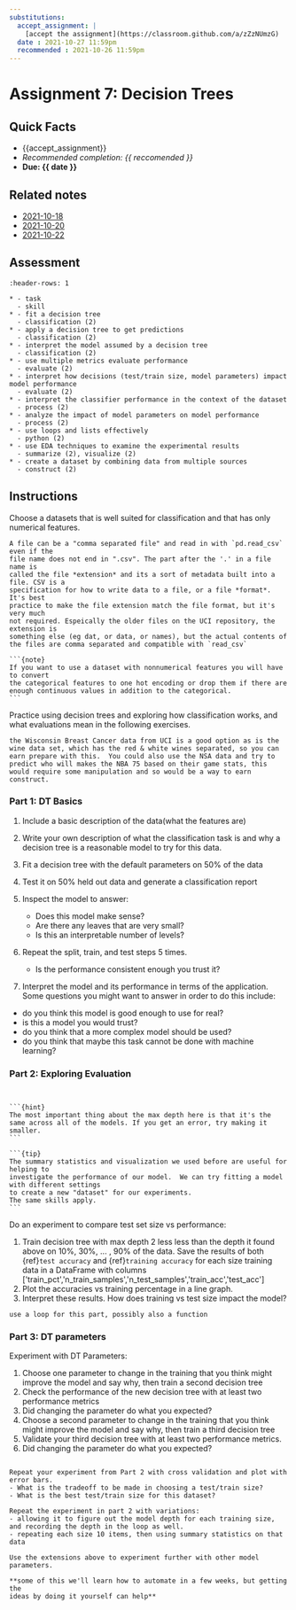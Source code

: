 ```yaml
---
substitutions:
  accept_assignment: |
    [accept the assignment](https://classroom.github.com/a/zZzNUmzG)
  date : 2021-10-27 11:59pm
  recommended : 2021-10-26 11:59pm
---
```

# Assignment 7: Decision Trees

## Quick Facts
- {{accept_assignment}}
- _Recommended completion: {{ reccomended }}_
- __Due: {{ date }}__


## Related notes

- [2021-10-18](../notes/2021-10-18)
- [2021-10-20](../notes/2021-10-20)
- [2021-10-22](../notes/2021-10-22)

## Assessment
```{list-table} fit a decision tree
:header-rows: 1

* - task
  - skill
* - fit a decision tree
  - classification (2)
* - apply a decision tree to get predictions
  - classification (2)
* - interpret the model assumed by a decision tree
  - classification (2)
* - use multiple metrics evaluate performance
  - evaluate (2)
* - interpret how decisions (test/train size, model parameters) impact model performance
  - evaluate (2)
* - interpret the classifier performance in the context of the dataset
  - process (2)
* - analyze the impact of model parameters on model performance
  - process (2)
* - use loops and lists effectively
  - python (2)
* - use EDA techniques to examine the experimental results
  - summarize (2), visualize (2)
* - create a dataset by combining data from multiple sources
  - construct (2)
```

## Instructions

Choose a datasets that is well suited for classification and that has only numerical features.

```{tip}
A file can be a "comma separated file" and read in with `pd.read_csv` even if the
file name does not end in ".csv". The part after the '.' in a file name is
called the file *extension* and its a sort of metadata built into a file. CSV is a
specification for how to write data to a file, or a file *format*.  It's best
practice to make the file extension match the file format, but it's very much
not required. Espeically the older files on the UCI repository, the extension is
something else (eg dat, or data, or names), but the actual contents of the files are comma separated and compatible with `read_csv`
```

````{margin}
```{note}
If you want to use a dataset with nonnumerical features you will have to convert
the categorical features to one hot encoding or drop them if there are enough continuous values in addition to the categorical.   
```
````

Practice using decision trees and exploring how classification works, and what evaluations mean in the following exercises.

```{hint}
the Wisconsin Breast Cancer data from UCI is a good option as is the wine data set, which has the red & white wines separated, so you can earn prepare with this.  You could also use the NSA data and try to predict who will makes the NBA 75 based on their game stats, this would require some manipulation and so would be a way to earn construct.
```

### Part 1: DT Basics
1. Include a basic description of the data(what the features are)
1. Write  your own description of what the classification task is and why a decision tree is a reasonable model to try for this data.
1. Fit a decision tree with the default parameters on 50% of the data
1. Test it on 50% held out data and generate a classification report
1. Inspect the model to answer:

    - Does this model make sense?
    - Are there any leaves that are very small?
    - Is this an interpretable number of levels?
1. Repeat the split, train, and test steps 5 times.

    - Is the performance consistent enough you trust it?
1. Interpret the model and its performance in terms of the application. Some questions you might want to answer in order to do this include:

  - do you think this model is good enough to use for real?
  - is this a model you would trust?
  - do you think that a more complex model should be used?
  - do you think that maybe this task cannot be done with machine learning?


### Part 2: Exploring Evaluation

````{margin}


```{hint}
The most important thing about the max depth here is that it's the same across all of the models. If you get an error, try making it smaller.
```

```{tip}
The summary statistics and visualization we used before are useful for helping to
investigate the performance of our model.  We can try fitting a model  with different settings
to create a new "dataset" for our experiments.
The same skills apply.
```

````
Do an experiment to compare test set size vs performance:
1. Train decision tree with max depth 2 less less than the depth it found above on 10%, 30%, ... , 90% of the data. Save the results of both {ref}`test accuracy` and {ref}`training accuracy` for each size training data in a DataFrame with columns ['train_pct','n_train_samples','n_test_samples','train_acc','test_acc']
1. Plot the accuracies vs training percentage in a line graph.  
1. Interpret these results.  How does training vs test size impact the model?



```{hint}
use a loop for this part, possibly also a function
```

### Part 3: DT parameters

Experiment with DT Parameters:
1. Choose one parameter to change in the training that you think might improve the model and say why, then train a second decision tree
1. Check the performance of the new decision tree with at least two performance metrics
1. Did changing the parameter do what you expected?
1. Choose a second parameter to change in the training that you think might improve the model and say why, then train a third decision tree
1. Validate your third decision tree with at least two performance metrics.
1. Did changing the parameter do what you expected?



```{admonition} Thinking Ahead

Repeat your experiment from Part 2 with cross validation and plot with error bars.
- What is the tradeoff to be made in choosing a test/train size?
- What is the best test/train size for this dataset?

Repeat the experiment in part 2 with variations:
- allowing it to figure out the model depth for each training size, and recording the depth in the loop as well.  
- repeating each size 10 items, then using summary statistics on that data

Use the extensions above to experiment further with other model parameters.

**some of this we'll learn how to automate in a few weeks, but getting the
ideas by doing it yourself can help**
```
